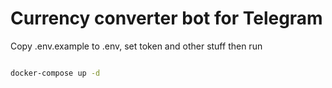 # Currency converter bot for Telegram

Copy .env.example to .env, set token and other stuff then run 

```bash

docker-compose up -d

```
